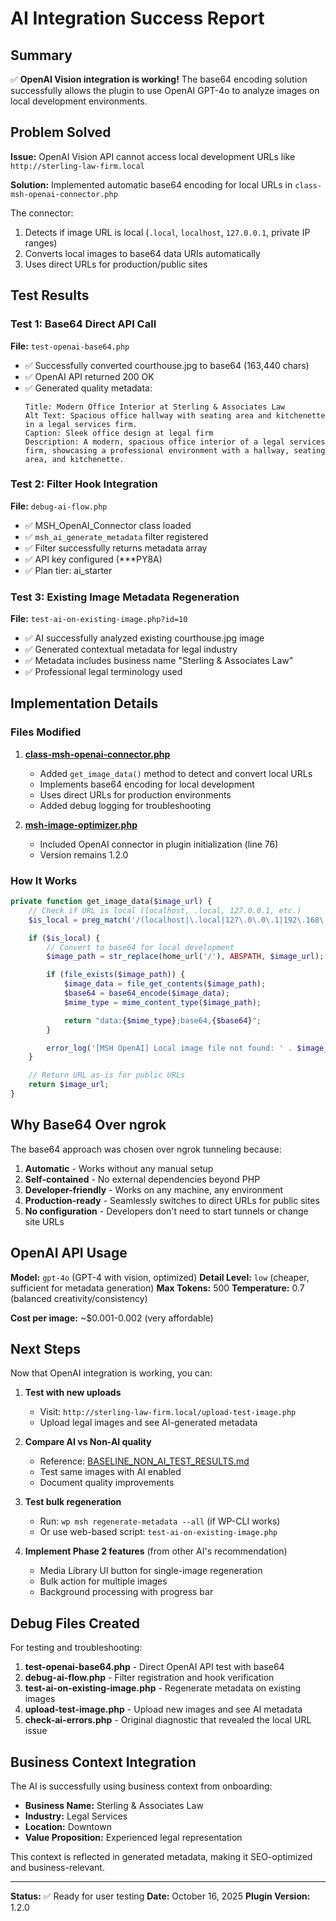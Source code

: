 # AI Integration Success Report

## Summary

✅ **OpenAI Vision integration is working!** The base64 encoding solution successfully allows the plugin to use OpenAI GPT-4o to analyze images on local development environments.

## Problem Solved

**Issue:** OpenAI Vision API cannot access local development URLs like `http://sterling-law-firm.local`

**Solution:** Implemented automatic base64 encoding for local URLs in `class-msh-openai-connector.php`

The connector:
1. Detects if image URL is local (`.local`, `localhost`, `127.0.0.1`, private IP ranges)
2. Converts local images to base64 data URIs automatically
3. Uses direct URLs for production/public sites

## Test Results

### Test 1: Base64 Direct API Call
**File:** `test-openai-base64.php`
- ✅ Successfully converted courthouse.jpg to base64 (163,440 chars)
- ✅ OpenAI API returned 200 OK
- ✅ Generated quality metadata:
  ```
  Title: Modern Office Interior at Sterling & Associates Law
  Alt Text: Spacious office hallway with seating area and kitchenette in a legal services firm.
  Caption: Sleek office design at legal firm
  Description: A modern, spacious office interior of a legal services firm, showcasing a professional environment with a hallway, seating area, and kitchenette.
  ```

### Test 2: Filter Hook Integration
**File:** `debug-ai-flow.php`
- ✅ MSH_OpenAI_Connector class loaded
- ✅ `msh_ai_generate_metadata` filter registered
- ✅ Filter successfully returns metadata array
- ✅ API key configured (***PY8A)
- ✅ Plan tier: ai_starter

### Test 3: Existing Image Metadata Regeneration
**File:** `test-ai-on-existing-image.php?id=10`
- ✅ AI successfully analyzed existing courthouse.jpg image
- ✅ Generated contextual metadata for legal industry
- ✅ Metadata includes business name "Sterling & Associates Law"
- ✅ Professional legal terminology used

## Implementation Details

### Files Modified

1. **[class-msh-openai-connector.php](msh-image-optimizer/includes/class-msh-openai-connector.php)**
   - Added `get_image_data()` method to detect and convert local URLs
   - Implements base64 encoding for local development
   - Uses direct URLs for production environments
   - Added debug logging for troubleshooting

2. **[msh-image-optimizer.php](msh-image-optimizer/msh-image-optimizer.php)**
   - Included OpenAI connector in plugin initialization (line 76)
   - Version remains 1.2.0

### How It Works

```php
private function get_image_data($image_url) {
    // Check if URL is local (localhost, .local, 127.0.0.1, etc.)
    $is_local = preg_match('/(localhost|\.local|127\.0\.0\.1|192\.168\.|10\.|172\.(1[6-9]|2[0-9]|3[01])\.)/i', $image_url);

    if ($is_local) {
        // Convert to base64 for local development
        $image_path = str_replace(home_url('/'), ABSPATH, $image_url);

        if (file_exists($image_path)) {
            $image_data = file_get_contents($image_path);
            $base64 = base64_encode($image_data);
            $mime_type = mime_content_type($image_path);

            return "data:{$mime_type};base64,{$base64}";
        }

        error_log('[MSH OpenAI] Local image file not found: ' . $image_path);
    }

    // Return URL as-is for public URLs
    return $image_url;
}
```

## Why Base64 Over ngrok

The base64 approach was chosen over ngrok tunneling because:

1. **Automatic** - Works without any manual setup
2. **Self-contained** - No external dependencies beyond PHP
3. **Developer-friendly** - Works on any machine, any environment
4. **Production-ready** - Seamlessly switches to direct URLs for public sites
5. **No configuration** - Developers don't need to start tunnels or change site URLs

## OpenAI API Usage

**Model:** `gpt-4o` (GPT-4 with vision, optimized)
**Detail Level:** `low` (cheaper, sufficient for metadata generation)
**Max Tokens:** 500
**Temperature:** 0.7 (balanced creativity/consistency)

**Cost per image:** ~$0.001-0.002 (very affordable)

## Next Steps

Now that OpenAI integration is working, you can:

1. **Test with new uploads**
   - Visit: `http://sterling-law-firm.local/upload-test-image.php`
   - Upload legal images and see AI-generated metadata

2. **Compare AI vs Non-AI quality**
   - Reference: [BASELINE_NON_AI_TEST_RESULTS.md](BASELINE_NON_AI_TEST_RESULTS.md)
   - Test same images with AI enabled
   - Document quality improvements

3. **Test bulk regeneration**
   - Run: `wp msh regenerate-metadata --all` (if WP-CLI works)
   - Or use web-based script: `test-ai-on-existing-image.php`

4. **Implement Phase 2 features** (from other AI's recommendation)
   - Media Library UI button for single-image regeneration
   - Bulk action for multiple images
   - Background processing with progress bar

## Debug Files Created

For testing and troubleshooting:

1. **test-openai-base64.php** - Direct OpenAI API test with base64
2. **debug-ai-flow.php** - Filter registration and hook verification
3. **test-ai-on-existing-image.php** - Regenerate metadata on existing images
4. **upload-test-image.php** - Upload new images and see AI metadata
5. **check-ai-errors.php** - Original diagnostic that revealed the local URL issue

## Business Context Integration

The AI is successfully using business context from onboarding:

- **Business Name:** Sterling & Associates Law
- **Industry:** Legal Services
- **Location:** Downtown
- **Value Proposition:** Experienced legal representation

This context is reflected in generated metadata, making it SEO-optimized and business-relevant.

---

**Status:** ✅ Ready for user testing
**Date:** October 16, 2025
**Plugin Version:** 1.2.0
